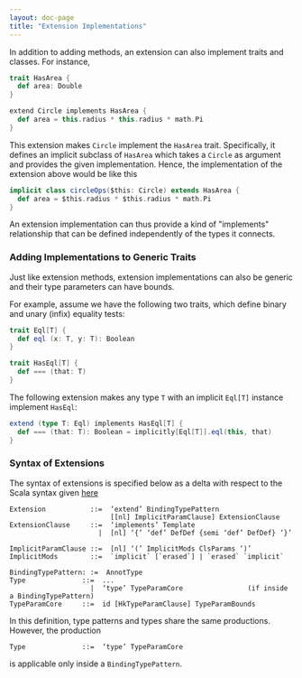 ```yaml
---
layout: doc-page
title: "Extension Implementations"
---
```


In addition to adding methods, an extension can also implement traits and classes. For instance,

```scala
trait HasArea {
  def area: Double
}

extend Circle implements HasArea {
  def area = this.radius * this.radius * math.Pi
}
```

This extension makes `Circle` implement the `HasArea` trait. Specifically, it defines an implicit subclass of `HasArea`
which takes a `Circle` as argument and provides the given implementation. Hence, the implementation of the extension above would be like this

```scala
implicit class circleOps($this: Circle) extends HasArea {
  def area = $this.radius * $this.radius * math.Pi
}
```

An extension implementation can thus provide a kind of "implements" relationship that can be defined independently of the types it connects.

### Adding Implementations to Generic Traits

Just like extension methods, extension implementations can also be generic and their type parameters can have bounds.

For example, assume we have the following two traits, which define binary and unary (infix) equality tests:

```scala
trait Eql[T] {
  def eql (x: T, y: T): Boolean
}

trait HasEql[T] {
  def === (that: T)
}
```

The following extension makes any type `T` with an implicit `Eql[T]` instance implement `HasEql`:

```scala
extend (type T: Eql) implements HasEql[T] {
  def === (that: T): Boolean = implicitly[Eql[T]].eql(this, that)
}
```

### Syntax of Extensions

The syntax of extensions is specified below as a delta with respect to the Scala syntax given [here](http://dotty.epfl.ch/docs/internals/syntax.html)

    Extension           ::=  ‘extend’ BindingTypePattern
                             [[nl] ImplicitParamClause] ExtensionClause
    ExtensionClause     ::=  ‘implements’ Template
                          |  [nl] ‘{’ ‘def’ DefDef {semi ‘def’ DefDef} ‘}’

    ImplicitParamClause ::=  [nl] ‘(’ ImplicitMods ClsParams ‘)’
    ImplicitMods        ::=  `implicit` [`erased`] | `erased` `implicit`

    BindingTypePattern: :=  AnnotType
    Type              ::=  ...
                        |  ‘type’ TypeParamCore                (if inside a BindingTypePattern)
    TypeParamCore     ::=  id [HkTypeParamClause] TypeParamBounds

In this definition, type patterns and types share the same productions. However, the production

    Type              ::=  ‘type’ TypeParamCore

is applicable only inside a `BindingTypePattern`.


